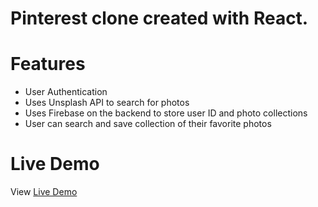 # Pinterest clone created with React.

# Features
- User Authentication
- Uses Unsplash API to search for photos
- Uses Firebase on the backend to store user ID and photo collections
- User can search and save collection of their favorite photos
# Live Demo
View [Live Demo](https://pinterest-clone123.netlify.app/)


